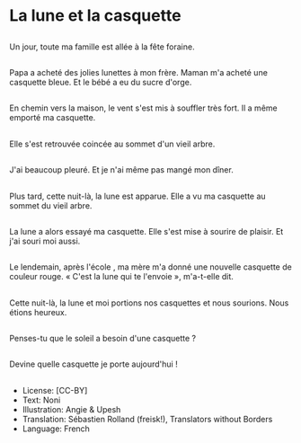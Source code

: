 # La lune et la casquette

##
Un jour, toute ma
famille est allée à la
fête foraine.

##
Papa a acheté des jolies
lunettes à mon frère.
Maman m'a acheté une
casquette bleue.
Et le bébé a eu du sucre
d'orge.

##
En chemin vers la
maison, le vent s'est
mis à souffler très fort.
Il a même emporté ma
casquette.

##
Elle s'est retrouvée
coincée au sommet
d'un vieil arbre.

##
J'ai beaucoup pleuré.
Et je n'ai même pas
mangé mon dîner.

##
Plus tard, cette nuit-là,
la lune est apparue. Elle
a vu ma casquette au
sommet du vieil arbre.

##
La lune a alors essayé
ma casquette. Elle s'est
mise à sourire de
plaisir.
Et j'ai souri moi aussi.

##
Le lendemain, après
l'école , ma mère m'a
donné une nouvelle
casquette de couleur
rouge.
« C'est la lune qui te
l'envoie », m'a-t-elle dit.

##
Cette nuit-là, la lune et
moi portions nos
casquettes et nous
sourions.
Nous étions heureux.

##
Penses-tu que le soleil a
besoin d'une casquette
?

##
Devine quelle casquette
je porte aujourd'hui !

##
* License: [CC-BY]
* Text: Noni
* Illustration: Angie & Upesh
* Translation: Sébastien Rolland (freisk!), Translators without Borders
* Language: French
